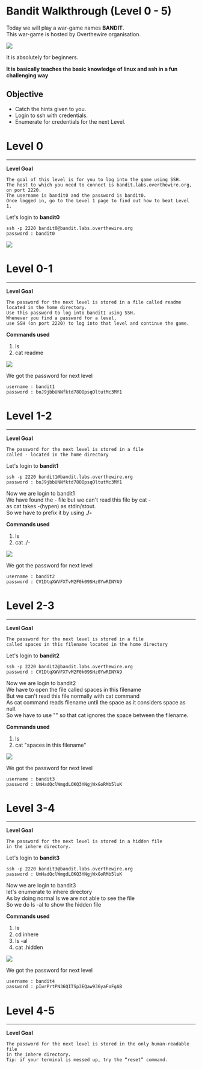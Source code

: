 # Bandit Walkthrough (Level 0 - 5)  
  
Today we will play a war-game names **BANDIT**.  
This war-game is hosted by Overthewire organisation.  

![](/photos/bandit-photos/cat.png)

It is absolutely for beginners.  

**It is basically teaches the basic knowledge of linux and ssh in a fun challenging way**

## Objective 
  
* Catch the hints given to you. 
* Login to ssh with credentials.
* Enumerate for credentials for the next Level.

# Level 0
** **
**Level Goal**
```
The goal of this level is for you to log into the game using SSH.  
The host to which you need to connect is bandit.labs.overthewire.org,  
on port 2220.  
The username is bandit0 and the password is bandit0.   
Once logged in, go to the Level 1 page to find out how to beat Level 1.
```
  
Let's login to **bandit0**
```
ssh -p 2220 bandit0@bandit.labs.overthewire.org
password : bandit0
```

![](/photos/bandit-photos/bandit0.png)

# Level 0-1
** **
**Level Goal**
```
The password for the next level is stored in a file called readme  
located in the home directory.  
Use this password to log into bandit1 using SSH.
Whenever you find a password for a level,
use SSH (on port 2220) to log into that level and continue the game.
```

**Commands used**
1. ls
2. cat readme

![](/photos/bandit-photos/bandit0-1.png)

We got the password for next level
```
username : bandit1
password : boJ9jbbUNNfktd78OOpsqOltutMc3MY1
```

# Level 1-2
** **
**Level Goal**
```
The password for the next level is stored in a file  
called - located in the home directory
```

Let's login to **bandit1**
```
ssh -p 2220 bandit1@bandit.labs.overthewire.org
password : boJ9jbbUNNfktd78OOpsqOltutMc3MY1
```

Now we are login to bandit1  
We have found the - file but we can't read this file by cat -      
as cat takes -(hypen) as stdin/stout.  
So we have to prefix it by using **./-**

**Commands used**
1. ls
2. cat ./-

![](/photos/bandit-photos/bandit1-2.png)

We got the password for next level
```
username : bandit2
password : CV1DtqXWVFXTvM2F0k09SHz0YwRINYA9
```

# Level 2-3
** **
**Level Goal**
```
The password for the next level is stored in a file  
called spaces in this filename located in the home directory
```

Let's login to **bandit2**
```
ssh -p 2220 bandit2@bandit.labs.overthewire.org
password : CV1DtqXWVFXTvM2F0k09SHz0YwRINYA9
```

Now we are login to bandit2  
We have to open the file called spaces in this filename  
But we can't read this file normally with cat command  
As cat command reads filename until the space as it considers space as null.    
So we have to use "" so that cat ignores the space between the filename.

**Commands used**
1. ls
2. cat "spaces in this filename"

![](/photos/bandit-photos/bandit2-3.png)

We got the password for next level
```
username : bandit3
password : UmHadQclWmgdLOKQ3YNgjWxGoRMb5luK
```

# Level 3-4
** **
**Level Goal**
```
The password for the next level is stored in a hidden file  
in the inhere directory.
```

Let's login to **bandit3**
```
ssh -p 2220 bandit3@bandit.labs.overthewire.org
password : UmHadQclWmgdLOKQ3YNgjWxGoRMb5luK
```

Now we are login to bandit3  
let's enumerate to inhere directory  
As by doing normal ls we are not able to see the file  
So we do ls -al to show the hidden file  

**Commands used**
1. ls
2. cd inhere
3. ls -al
4. cat .hidden

![](/photos/bandit-photos/bandit3-4.png)

We got the password for next level
```
username : bandit4
password : pIwrPrtPN36QITSp3EQaw936yaFoFgAB
```

# Level 4-5
** **
**Level Goal**
```
The password for the next level is stored in the only human-readable file  
in the inhere directory.   
Tip: if your terminal is messed up, try the “reset” command.
```

